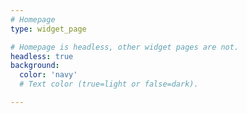 ```yaml
---
# Homepage
type: widget_page

# Homepage is headless, other widget pages are not.
headless: true
background:
  color: 'navy'
  # Text color (true=light or false=dark).

---
```

